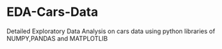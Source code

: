 # EDA-Cars-Data
Detailed Exploratory Data Analysis on cars data using python libraries of NUMPY,PANDAS and MATPLOTLIB

